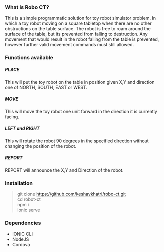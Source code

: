 <!--
  Title: Robo CT
  Description: A simple solution for toy robot simulator.
  Author: Keshav Khatri
-->

### What is Robo CT?

This is a simple programmatic solution for toy robot simulator problem. In which a toy robot moving on a square tabletop when there are no other obstructions on the table surface. The robot is free to roam around the surface of the table, but its prevented from falling to destruction. Any movement that would result in the robot falling from the table is prevented, however further valid movement commands must still allowed.

### Functions available

##### PLACE 
This will put the toy robot on the table in position given X,Y and direction one of NORTH, SOUTH, EAST or WEST.

##### MOVE
This will move the toy robot one unit forward in the direction it is currently facing.

##### LEFT and RIGHT 
This will rotate the robot 90 degrees in the specified direction without changing the position of the robot.

##### REPORT
REPORT will announce the X,Y and Direction of the robot.

### Installation

> git clone https://github.com/keshavkhatri/robo-ct.git <br />
> cd robot-ct <br />
> npm i <br />
> ionic serve <br />

### Dependencies

- IONIC CLI
- NodeJS
- Cordova
